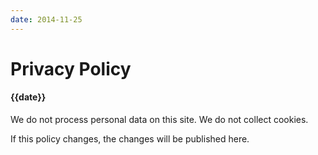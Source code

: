 ```yaml
---
date: 2014-11-25
---
```

# Privacy Policy

#### {{date}}

We do not process personal data on this site.
We do not collect cookies.

If this policy changes, the changes will be published here.
